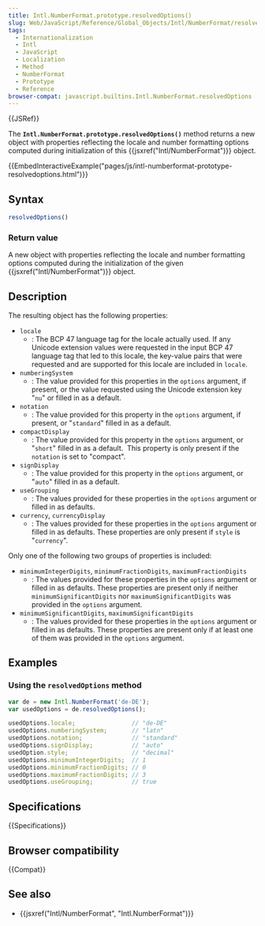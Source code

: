 ```yaml
---
title: Intl.NumberFormat.prototype.resolvedOptions()
slug: Web/JavaScript/Reference/Global_Objects/Intl/NumberFormat/resolvedOptions
tags:
  - Internationalization
  - Intl
  - JavaScript
  - Localization
  - Method
  - NumberFormat
  - Prototype
  - Reference
browser-compat: javascript.builtins.Intl.NumberFormat.resolvedOptions
---
```

{{JSRef}}

The **`Intl.NumberFormat.prototype.resolvedOptions()`** method returns a new
object with properties reflecting the locale and number formatting options
computed during initialization of this {{jsxref("Intl/NumberFormat")}}
object.

{{EmbedInteractiveExample("pages/js/intl-numberformat-prototype-resolvedoptions.html")}}

<!-- The source for this interactive example is stored in a GitHub repository. If you'd like to contribute to the interactive examples project, please clone https://github.com/mdn/interactive-examples and send us a pull request. -->

## Syntax

```js
resolvedOptions()
```

### Return value

A new object with properties reflecting the locale and number formatting options
computed during the initialization of the given
{{jsxref("Intl/NumberFormat")}} object.

## Description

The resulting object has the following properties:

*   `locale`
    *   : The BCP 47 language tag for the locale actually used. If any Unicode
        extension values were requested in the input BCP 47 language tag that led to
        this locale, the key-value pairs that were requested and are supported for
        this locale are included in `locale`.
*   `numberingSystem`
    *   : The value provided for this properties in the `options` argument, if
        present, or the value requested using the Unicode extension key "`nu`" or
        filled in as a default.
*   `notation`
    *   : The value provided for this property in the `options` argument, if
        present, or "`standard`" filled in as a default.
*   `compactDisplay`
    *   : The value provided for this property in the `options` argument, or
        "`short`" filled in as a default.  This property is only present if the
        `notation` is set to "compact".
*   `signDisplay`
    *   : The value provided for this property in the `options` argument, or
        "`auto`" filled in as a default.
*   `useGrouping`
    *   : The values provided for these properties in the `options` argument or
        filled in as defaults.
*   `currency`, `currencyDisplay`
    *   : The values provided for these properties in the `options` argument or
        filled in as defaults. These properties are only present if `style` is
        "`currency`".

Only one of the following two groups of properties is included:

*   `minimumIntegerDigits`, `minimumFractionDigits`, `maximumFractionDigits`
    *   : The values provided for these properties in the `options` argument or
        filled in as defaults. These properties are present only if neither
        `minimumSignificantDigits` nor `maximumSignificantDigits` was provided in
        the `options` argument.
*   `minimumSignificantDigits`, `maximumSignificantDigits`
    *   : The values provided for these properties in the `options` argument or
        filled in as defaults. These properties are present only if at least one of
        them was provided in the `options` argument.

## Examples

### Using the `resolvedOptions` method

```js
var de = new Intl.NumberFormat('de-DE');
var usedOptions = de.resolvedOptions();

usedOptions.locale;                // "de-DE"
usedOptions.numberingSystem;       // "latn"
usedOptions.notation;              // "standard"
usedOptions.signDisplay;           // "auto"
usedOption.style;                  // "decimal"
usedOptions.minimumIntegerDigits;  // 1
usedOptions.minimumFractionDigits; // 0
usedOptions.maximumFractionDigits; // 3
usedOptions.useGrouping;           // true
```

## Specifications

{{Specifications}}

## Browser compatibility

{{Compat}}

## See also

*   {{jsxref("Intl/NumberFormat", "Intl.NumberFormat")}}
